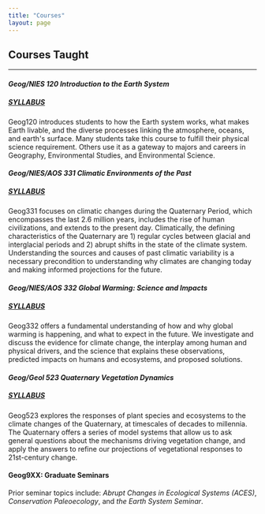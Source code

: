```yaml
---
title: "Courses"
layout: page
---
```


## Courses Taught

***

#### _**Geog/NIES 120 Introduction to the Earth System**_

##### [**SYLLABUS**](http://geography.wisc.edu/courses/syllabi/120_fall.pdf)

Geog120 introduces students to how the Earth system works, what makes Earth livable, and the diverse processes linking the atmosphere, oceans, and earth's surface. Many students take this course to fulfill their physical science requirement. Others use it as a gateway to majors and careers in Geography, Environmental Studies, and Environmental Science.


#### _**Geog/NIES/AOS 331 Climatic Environments of the Past**_

##### [**SYLLABUS**](http://geography.wisc.edu/courses/syllabi/331_fall.pdf)

Geog331 focuses on climatic changes during the Quaternary Period, which encompasses the last 2.6 million years, includes the rise of human civilizations, and extends to the present day.  Climatically, the defining characteristics of the Quaternary are 1) regular cycles between glacial and interglacial periods and 2) abrupt shifts in the state of the climate system.  Understanding the sources and causes of past climatic variability is a necessary precondition to understanding why climates are changing today and making informed projections for the future.

####  _**Geog/NIES/AOS 332 Global Warming: Science and Impacts**_

##### [**SYLLABUS**](http://geography.wisc.edu/courses/syllabi/332_spring.pdf)

Geog332 offers a fundamental understanding of how and why global warming is happening, and what to expect in the future. We  investigate and discuss the evidence for climate change, the interplay among human and physical drivers, and the science that explains these observations, predicted impacts on humans and ecosystems, and proposed solutions.  

#### _**Geog/Geol 523 Quaternary Vegetation Dynamics**_

##### [**SYLLABUS**](http://geography.wisc.edu/courses/syllabi/523_spring.pdf)

Geog523 explores the responses of plant species and ecosystems to the climate changes of the Quaternary, at timescales of decades to millennia.  The Quaternary offers a series of model systems that allow us to ask general questions about the mechanisms driving vegetation change, and apply the answers to refine our projections of vegetational responses to 21st-century change.

#### Geog9XX: Graduate Seminars

Prior seminar topics include:  *Abrupt Changes in Ecological Systems (ACES)*, *Conservation Paleoecology*, and *the Earth System Seminar*.
